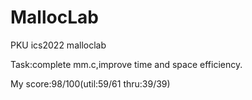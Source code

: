 # MallocLab

PKU ics2022 malloclab

Task:complete mm.c,improve time and space efficiency.

My score:98/100(util:59/61 thru:39/39)

